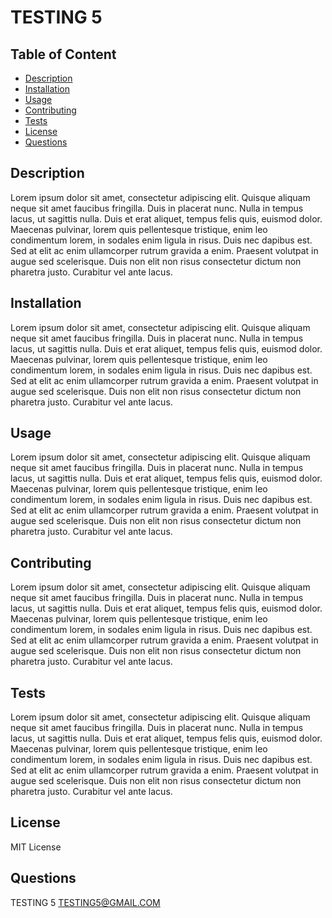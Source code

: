 
# TESTING 5

## Table of Content
- [Description](#Description)
- [Installation](#Installation)
- [Usage](#Usage)
- [Contributing](#Contributing)
- [Tests](#Tests)
- [License](#License)
- [Questions](#Questions)

## Description
Lorem ipsum dolor sit amet, consectetur adipiscing elit. Quisque aliquam neque sit amet faucibus fringilla. Duis in placerat nunc. Nulla in tempus lacus, ut sagittis nulla. Duis et erat aliquet, tempus felis quis, euismod dolor. Maecenas pulvinar, lorem quis pellentesque tristique, enim leo condimentum lorem, in sodales enim ligula in risus. Duis nec dapibus est. Sed at elit ac enim ullamcorper rutrum gravida a enim. Praesent volutpat in augue sed scelerisque. Duis non elit non risus consectetur dictum non pharetra justo. Curabitur vel ante lacus.

## Installation
Lorem ipsum dolor sit amet, consectetur adipiscing elit. Quisque aliquam neque sit amet faucibus fringilla. Duis in placerat nunc. Nulla in tempus lacus, ut sagittis nulla. Duis et erat aliquet, tempus felis quis, euismod dolor. Maecenas pulvinar, lorem quis pellentesque tristique, enim leo condimentum lorem, in sodales enim ligula in risus. Duis nec dapibus est. Sed at elit ac enim ullamcorper rutrum gravida a enim. Praesent volutpat in augue sed scelerisque. Duis non elit non risus consectetur dictum non pharetra justo. Curabitur vel ante lacus.

## Usage
Lorem ipsum dolor sit amet, consectetur adipiscing elit. Quisque aliquam neque sit amet faucibus fringilla. Duis in placerat nunc. Nulla in tempus lacus, ut sagittis nulla. Duis et erat aliquet, tempus felis quis, euismod dolor. Maecenas pulvinar, lorem quis pellentesque tristique, enim leo condimentum lorem, in sodales enim ligula in risus. Duis nec dapibus est. Sed at elit ac enim ullamcorper rutrum gravida a enim. Praesent volutpat in augue sed scelerisque. Duis non elit non risus consectetur dictum non pharetra justo. Curabitur vel ante lacus.

## Contributing
Lorem ipsum dolor sit amet, consectetur adipiscing elit. Quisque aliquam neque sit amet faucibus fringilla. Duis in placerat nunc. Nulla in tempus lacus, ut sagittis nulla. Duis et erat aliquet, tempus felis quis, euismod dolor. Maecenas pulvinar, lorem quis pellentesque tristique, enim leo condimentum lorem, in sodales enim ligula in risus. Duis nec dapibus est. Sed at elit ac enim ullamcorper rutrum gravida a enim. Praesent volutpat in augue sed scelerisque. Duis non elit non risus consectetur dictum non pharetra justo. Curabitur vel ante lacus.

## Tests
Lorem ipsum dolor sit amet, consectetur adipiscing elit. Quisque aliquam neque sit amet faucibus fringilla. Duis in placerat nunc. Nulla in tempus lacus, ut sagittis nulla. Duis et erat aliquet, tempus felis quis, euismod dolor. Maecenas pulvinar, lorem quis pellentesque tristique, enim leo condimentum lorem, in sodales enim ligula in risus. Duis nec dapibus est. Sed at elit ac enim ullamcorper rutrum gravida a enim. Praesent volutpat in augue sed scelerisque. Duis non elit non risus consectetur dictum non pharetra justo. Curabitur vel ante lacus.

## License
MIT License

## Questions
TESTING 5
TESTING5@GMAIL.COM



